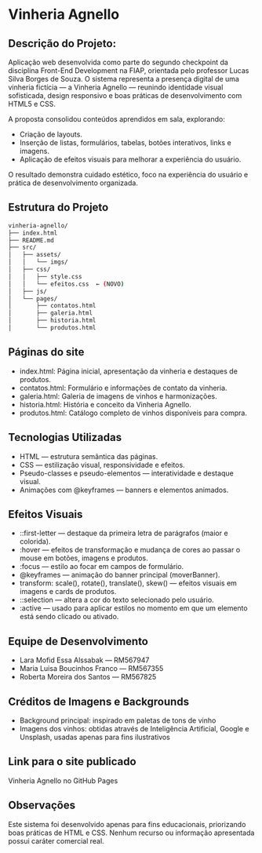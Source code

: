 # Vinheria Agnello
## Descrição do Projeto:

Aplicação web desenvolvida como parte do segundo checkpoint da disciplina Front-End Development na FIAP, orientada pelo professor Lucas Silva Borges de Souza.
O sistema representa a presença digital de uma vinheria fictícia — a Vinheria Agnello — reunindo identidade visual sofisticada, design responsivo e boas práticas de desenvolvimento com HTML5 e CSS.

A proposta consolidou conteúdos aprendidos em sala, explorando:

- Criação de layouts.
- Inserção de listas, formulários, tabelas, botões interativos, links e imagens.
- Aplicação de efeitos visuais para melhorar a experiência do usuário.

O resultado demonstra cuidado estético, foco na experiência do usuário e prática de desenvolvimento organizada.

## Estrutura do Projeto

```bash
vinheria-agnello/
├── index.html
├── README.md
├── src/
│   ├── assets/
│   │   └── imgs/
│   ├── css/
│   │   ├── style.css
│   │   └── efeitos.css  ← (NOVO)
│   ├── js/
│   └── pages/
│       ├── contatos.html
│       ├── galeria.html
│       ├── historia.html
│       └── produtos.html
```

## Páginas do site

- index.html: Página inicial, apresentação da vinheria e destaques de produtos.
- contatos.html: Formulário e informações de contato da vinheria.
- galeria.html: Galeria de imagens de vinhos e harmonizações.
- historia.html: História e conceito da Vinheria Agnello.
- produtos.html: Catálogo completo de vinhos disponíveis para compra.

## Tecnologias Utilizadas

- HTML — estrutura semântica das páginas.
- CSS — estilização visual, responsividade e efeitos.
- Pseudo-classes e pseudo-elementos — interatividade e destaque visual.
- Animações com @keyframes — banners e elementos animados.

## Efeitos Visuais

- ::first-letter — destaque da primeira letra de parágrafos (maior e colorida).
- :hover — efeitos de transformação e mudança de cores ao passar o mouse em botões, imagens e produtos.
- :focus — estilo ao focar em campos de formulário.
- @keyframes — animação do banner principal (moverBanner).
- transform: scale(), rotate(), translate(), skew() — efeitos visuais em imagens e cards de produtos.
- ::selection — altera a cor do texto selecionado pelo usuário.
- :active — usado para aplicar estilos no momento em que um elemento está sendo clicado ou ativado.

## Equipe de Desenvolvimento

- Lara Mofid Essa Alssabak — RM567947
- Maria Luisa Boucinhos Franco — RM567355
- Roberta Moreira dos Santos — RM567825

## Créditos de Imagens e Backgrounds

- Background principal: inspirado em paletas de tons de vinho
- Imagens dos vinhos: obtidas através de Inteligência Artificial, Google e Unsplash, usadas apenas para fins ilustrativos

## Link para o site publicado

Vinheria Agnello no GitHub Pages

## Observações

Este sistema foi desenvolvido apenas para fins educacionais, priorizando boas práticas de HTML e CSS. Nenhum recurso ou informação apresentada possui caráter comercial real.

